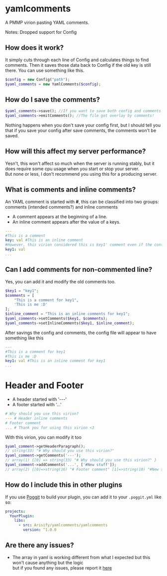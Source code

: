 # yamlcomments
A PMMP virion pasting YAML comments.

Notes: Dropped support for Config

## How does it work?
It simply cuts through each line of Config and calculates things to find comments. Then it saves those data back to Config if the old key is still there. You can use something like this.
```php
$config = new Config("path");
$yaml_comments = new YamlComments($config);
```

## How do I save the comments?
```php
$yaml_comments->save(); //If you want to save both config and comments
$yaml_comments->emitComments(); //The file got overlay by comments!
```
Nothing happens when you don't save your config first, but I should tell you that if you save your config after save comments, the comments won't be saved.
## How will this affect my server performance?
Yesn't, this won't affect so much when the server is running stably, but it does require some cpu usage when you start or stop your server. 
<br> But none or less, I don't recommend you using this for a producing server.
## What is comments and inline comments?
An YAML comment is started with **#**, this can be classified into two groups: comments (intended comments?) and inline comments
- A comment appears at the beginning of a line.
- An inline comment appears after the value of a keys.
```yml
---
#This is a comment
key: val #This is an inline comment
#However, this virion considered this is key1' comment even if the content is pointing at key, you can't know it?
key1: val
...
```
## Can I add comments for non-commented line?
Yes, you can add it and modify the old comments too.
```php
$key1 = "key1";
$comments = [
    "This is a comment for key1",
    'This is me :D'
];
$inline_comment = "This is an inline comments for key1";
$yaml_comments->setComments($key1, $comments);
$yaml_comments->setInlineComments($key1, $inline_comment);
```
After savings the config and comments, the config file will appear to have something like this
```yml
---
#This is a comment for key1
#This is me :D
key1: val #This is an inline comment for key1
...
```
# Header and Footer
- A header started with '---'
- A footer started with '...'
```yml
# Why should you use this virion?
--- # Header inline comments
# Footer comment
... # Thank you for using this virion <3
```
With this virion, you can modify it too
```php
$yaml_comment->getHeaderParagraph();
// string(33) "# Why should you use this virion?"
$yaml_comment->getComments('---');
// array(1) {[0] => string(33) "# Why should you use this virion?" }
$yaml_comment->addComments('...', ['#New stuff']);
// array(2) {[0]=>string(16) "# Footer comment" [1]=>string(10) "#New stuff"}
```
## How do I include this in other plugins
If you use [Poggit](https://poggit.pmmp.io) to build your plugin, you can add it to your `.poggit.yml` like so:

```yml
projects:
  YourPlugin:
    libs:
      - src: Arisify/yamlcomments/yamlcomments
        version: ^1.0.0
```

## Are there any issues?
- The array in yaml is working different from what I expected but this won't cause anything but the logic
<br> but if you found any issues, please report it [here](https://github.com/Arisify/yamlcomments/issues)
